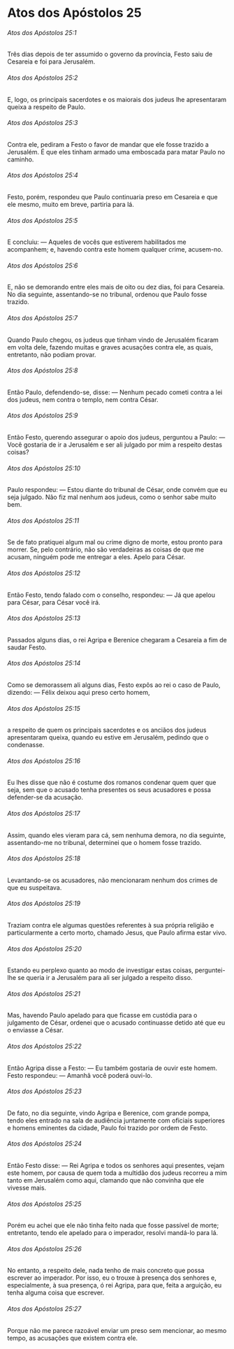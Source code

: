 # Atos dos Apóstolos 25

###### Atos dos Apóstolos 25:1

Três dias depois de ter assumido o governo da província, Festo saiu de Cesareia e foi para Jerusalém.

###### Atos dos Apóstolos 25:2

E, logo, os principais sacerdotes e os maiorais dos judeus lhe apresentaram queixa a respeito de Paulo.

###### Atos dos Apóstolos 25:3

Contra ele, pediram a Festo o favor de mandar que ele fosse trazido a Jerusalém. É que eles tinham armado uma emboscada para matar Paulo no caminho.

###### Atos dos Apóstolos 25:4

Festo, porém, respondeu que Paulo continuaria preso em Cesareia e que ele mesmo, muito em breve, partiria para lá.

###### Atos dos Apóstolos 25:5

E concluiu: — Aqueles de vocês que estiverem habilitados me acompanhem; e, havendo contra este homem qualquer crime, acusem-no.

###### Atos dos Apóstolos 25:6

E, não se demorando entre eles mais de oito ou dez dias, foi para Cesareia. No dia seguinte, assentando-se no tribunal, ordenou que Paulo fosse trazido.

###### Atos dos Apóstolos 25:7

Quando Paulo chegou, os judeus que tinham vindo de Jerusalém ficaram em volta dele, fazendo muitas e graves acusações contra ele, as quais, entretanto, não podiam provar.

###### Atos dos Apóstolos 25:8

Então Paulo, defendendo-se, disse: — Nenhum pecado cometi contra a lei dos judeus, nem contra o templo, nem contra César.

###### Atos dos Apóstolos 25:9

Então Festo, querendo assegurar o apoio dos judeus, perguntou a Paulo: — Você gostaria de ir a Jerusalém e ser ali julgado por mim a respeito destas coisas?

###### Atos dos Apóstolos 25:10

Paulo respondeu: — Estou diante do tribunal de César, onde convém que eu seja julgado. Não fiz mal nenhum aos judeus, como o senhor sabe muito bem.

###### Atos dos Apóstolos 25:11

Se de fato pratiquei algum mal ou crime digno de morte, estou pronto para morrer. Se, pelo contrário, não são verdadeiras as coisas de que me acusam, ninguém pode me entregar a eles. Apelo para César.

###### Atos dos Apóstolos 25:12

Então Festo, tendo falado com o conselho, respondeu: — Já que apelou para César, para César você irá.

###### Atos dos Apóstolos 25:13

Passados alguns dias, o rei Agripa e Berenice chegaram a Cesareia a fim de saudar Festo.

###### Atos dos Apóstolos 25:14

Como se demorassem ali alguns dias, Festo expôs ao rei o caso de Paulo, dizendo: — Félix deixou aqui preso certo homem,

###### Atos dos Apóstolos 25:15

a respeito de quem os principais sacerdotes e os anciãos dos judeus apresentaram queixa, quando eu estive em Jerusalém, pedindo que o condenasse.

###### Atos dos Apóstolos 25:16

Eu lhes disse que não é costume dos romanos condenar quem quer que seja, sem que o acusado tenha presentes os seus acusadores e possa defender-se da acusação.

###### Atos dos Apóstolos 25:17

Assim, quando eles vieram para cá, sem nenhuma demora, no dia seguinte, assentando-me no tribunal, determinei que o homem fosse trazido.

###### Atos dos Apóstolos 25:18

Levantando-se os acusadores, não mencionaram nenhum dos crimes de que eu suspeitava.

###### Atos dos Apóstolos 25:19

Traziam contra ele algumas questões referentes à sua própria religião e particularmente a certo morto, chamado Jesus, que Paulo afirma estar vivo.

###### Atos dos Apóstolos 25:20

Estando eu perplexo quanto ao modo de investigar estas coisas, perguntei-lhe se queria ir a Jerusalém para ali ser julgado a respeito disso.

###### Atos dos Apóstolos 25:21

Mas, havendo Paulo apelado para que ficasse em custódia para o julgamento de César, ordenei que o acusado continuasse detido até que eu o enviasse a César.

###### Atos dos Apóstolos 25:22

Então Agripa disse a Festo: — Eu também gostaria de ouvir este homem. Festo respondeu: — Amanhã você poderá ouvi-lo.

###### Atos dos Apóstolos 25:23

De fato, no dia seguinte, vindo Agripa e Berenice, com grande pompa, tendo eles entrado na sala de audiência juntamente com oficiais superiores e homens eminentes da cidade, Paulo foi trazido por ordem de Festo.

###### Atos dos Apóstolos 25:24

Então Festo disse: — Rei Agripa e todos os senhores aqui presentes, vejam este homem, por causa de quem toda a multidão dos judeus recorreu a mim tanto em Jerusalém como aqui, clamando que não convinha que ele vivesse mais.

###### Atos dos Apóstolos 25:25

Porém eu achei que ele não tinha feito nada que fosse passível de morte; entretanto, tendo ele apelado para o imperador, resolvi mandá-lo para lá.

###### Atos dos Apóstolos 25:26

No entanto, a respeito dele, nada tenho de mais concreto que possa escrever ao imperador. Por isso, eu o trouxe à presença dos senhores e, especialmente, à sua presença, ó rei Agripa, para que, feita a arguição, eu tenha alguma coisa que escrever.

###### Atos dos Apóstolos 25:27

Porque não me parece razoável enviar um preso sem mencionar, ao mesmo tempo, as acusações que existem contra ele.

